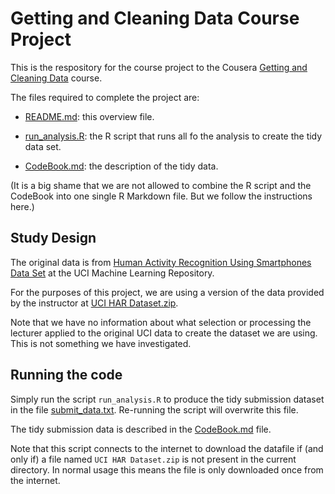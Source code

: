 # Getting and Cleaning Data Course Project

This is the respository for the course project to the Cousera [Getting and Cleaning Data](https://www.coursera.org/learn/data-cleaning/home/welcome) course.

The files required to complete the project are:

* [README.md](README.md): this overview file.

* [run_analysis.R](run_analysis.R): the R script that runs all fo the analysis to create the tidy data set.

* [CodeBook.md](CodeBook.md): the description of the tidy data.

(It is a big shame that we are not allowed to combine the R script and the CodeBook into one single R Markdown file. But we follow the instructions here.)

## Study Design

The original data is from [Human Activity Recognition Using Smartphones Data Set](http://archive.ics.uci.edu/ml/datasets/Human+Activity+Recognition+Using+Smartphones) at the UCI Machine Learning Repository.

For the purposes of this project, we are using a version of the data provided by the instructor at [UCI HAR Dataset.zip](https://d396qusza40orc.cloudfront.net/getdata%2Fprojectfiles%2FUCI%20HAR%20Dataset.zip).

Note that we have no information about what selection or processing the lecturer applied to the original UCI data to create the dataset we are using. This is not something we have investigated.

## Running the code

Simply run the script `run_analysis.R` to produce the tidy submission dataset in the file [submit_data.txt](submit_data.txt). Re-running the script will overwrite this file.

The tidy submission data is described in the [CodeBook.md](CodeBook.md) file.

Note that this script connects to the internet to download the datafile if (and only if) a file named `UCI HAR Dataset.zip` is not present in the current directory. In normal usage this means the file is only downloaded once from the internet.

